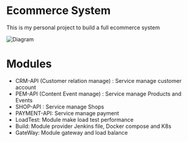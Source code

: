 # Ecommerce System

This is my personal project to build a full ecommerce system

![Diagram](https://github.com/karson-tang/ecommerce-system/blob/master/diagram.png)

# Modules
- CRM-API (Customer relation manage) : Service manage customer account 
- PEM-API (Content Event manage) : Service manage Products and Events
- SHOP-API : Service manage Shops
- PAYMENT-API: Service manage payment
- LoadTest: Module make load test performance
- Build: Module provider Jenkins file, Docker compose and K8s
- GateWay: Module gateway and load balance
    
